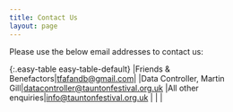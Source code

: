```yaml
---
title: Contact Us
layout: page
---
```


Please use the below email addresses to contact us:

{:.easy-table easy-table-default}
|Friends & Benefactors|<tfafandb@gmail.com>|
|Data Controller, Martin Gill|<datacontroller@tauntonfestival.org.uk>
|All other enquiries|<info@tauntonfestival.org.uk>
| | |